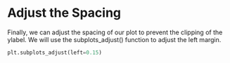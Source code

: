# Adjust the Spacing

Finally, we can adjust the spacing of our plot to prevent the clipping of the ylabel. We will use the subplots_adjust() function to adjust the left margin.

```python
plt.subplots_adjust(left=0.15)
```
